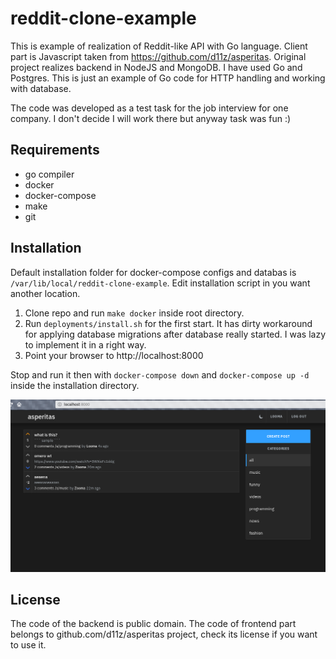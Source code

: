 # reddit-clone-example

This is example of realization of Reddit-like API with Go
language. Client part is Javascript taken from
https://github.com/d11z/asperitas. Original project realizes backend
in NodeJS and MongoDB. I have used Go and Postgres. This is just an
example of Go code for HTTP handling and working with database.

The code was developed as a test task for the job interview for one
company. I don't decide I will work there but anyway task was fun :)

## Requirements

* go compiler
* docker
* docker-compose
* make
* git

## Installation

Default installation folder for docker-compose configs and databas is
`/var/lib/local/reddit-clone-example`. Edit installation script in you
want another location.

1. Clone repo and run `make docker` inside root directory.
2. Run `deployments/install.sh` for the first start. It has dirty
   workaround for applying database migrations after database really
   started. I was lazy to implement it in a right way.
3. Point your browser to http://localhost:8000

Stop and run it then with `docker-compose down` and `docker-compose up
-d` inside the installation directory.

![](doc/example-screen.png)

## License

The code of the backend is public domain. The code of frontend part
belongs to github.com/d11z/asperitas project, check its license if you
want to use it.
